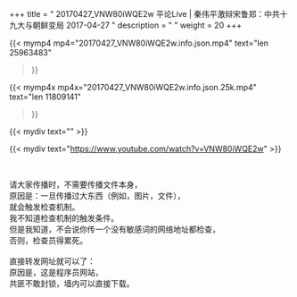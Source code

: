 +++
title = " 20170427_VNW80iWQE2w 平论Live | 秦伟平激辩宋鲁郑：中共十九大与朝鲜变局 2017-04-27 "
description = "  "
weight = 20
+++

{{< mymp4 mp4="20170427_VNW80iWQE2w.info.json.mp4" 
text="len 25963483"
>}}

{{< mymp4x  mp4x="20170427_VNW80iWQE2w.info.json.25k.mp4"
text="len 11809141"
>}}


{{< mydiv text="" >}}
<br>

{{< mydiv text="https://www.youtube.com/watch?v=VNW80iWQE2w" >}}


<br>

请大家传播时，不需要传播文件本身，<br>
原因是：一旦传播过大东西（例如，图片，文件），<br>
就会触发检查机制。<br>
我不知道检查机制的触发条件。<br>
但是我知道，不会说你传一个没有敏感词的网络地址都检查，<br>
否则，检查员得累死。<br><br>
直接转发网址就可以了：<br>
原因是，这是程序员网站，<br>
共匪不敢封锁，墙内可以直接下载。


